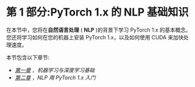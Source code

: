 <title>B12365_Section1_Final_JC_ePub</title> <link href="css/Latest_NDP_epub.css" rel="stylesheet" type="text/css">

# 第 1 部分:PyTorch 1.x 的 NLP 基础知识

在本节中，您将在**自然语言处理** ( **NLP** )的背景下学习 PyTorch 1.x 的基本概念。您还将学习如何在您的机器上安装 PyTorch 1.x，以及如何使用 CUDA 来加快处理速度。

本节包含以下章节:

*   [*第一章*](B12365_01_Final_JC_ePub.xhtml#_idTextAnchor015) ，*机器学习与深度学习基础*
*   [*第二章*](B12365_02_FInal_JC_ePub.xhtml#_idTextAnchor029) ，*NLP 用 PyTorch 1.x 入门*